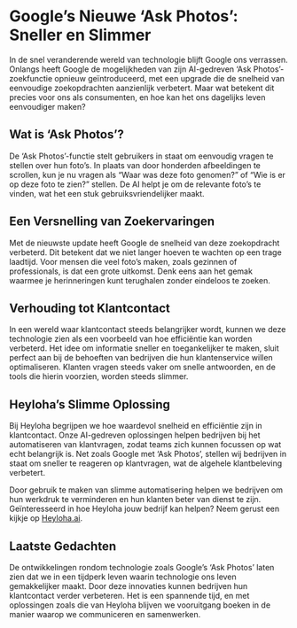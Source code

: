 # Google’s Nieuwe ‘Ask Photos’: Sneller en Slimmer

In de snel veranderende wereld van technologie blijft Google ons verrassen. Onlangs heeft Google de mogelijkheden van zijn AI-gedreven ‘Ask Photos’-zoekfunctie opnieuw geïntroduceerd, met een upgrade die de snelheid van eenvoudige zoekopdrachten aanzienlijk verbetert. Maar wat betekent dit precies voor ons als consumenten, en hoe kan het ons dagelijks leven eenvoudiger maken?

## Wat is ‘Ask Photos’?

De ‘Ask Photos’-functie stelt gebruikers in staat om eenvoudig vragen te stellen over hun foto’s. In plaats van door honderden afbeeldingen te scrollen, kun je nu vragen als “Waar was deze foto genomen?” of “Wie is er op deze foto te zien?” stellen. De AI helpt je om de relevante foto’s te vinden, wat het een stuk gebruiksvriendelijker maakt.

## Een Versnelling van Zoekervaringen

Met de nieuwste update heeft Google de snelheid van deze zoekopdracht verbeterd. Dit betekent dat we niet langer hoeven te wachten op een trage laadtijd. Voor mensen die veel foto’s maken, zoals gezinnen of professionals, is dat een grote uitkomst. Denk eens aan het gemak waarmee je herinneringen kunt terughalen zonder eindeloos te zoeken.

## Verhouding tot Klantcontact

In een wereld waar klantcontact steeds belangrijker wordt, kunnen we deze technologie zien als een voorbeeld van hoe efficiëntie kan worden verbeterd. Het idee om informatie sneller en toegankelijker te maken, sluit perfect aan bij de behoeften van bedrijven die hun klantenservice willen optimaliseren. Klanten vragen steeds vaker om snelle antwoorden, en de tools die hierin voorzien, worden steeds slimmer.

## Heyloha’s Slimme Oplossing

Bij Heyloha begrijpen we hoe waardevol snelheid en efficiëntie zijn in klantcontact. Onze AI-gedreven oplossingen helpen bedrijven bij het automatiseren van klantvragen, zodat teams zich kunnen focussen op wat echt belangrijk is. Net zoals Google met ‘Ask Photos’, stellen wij bedrijven in staat om sneller te reageren op klantvragen, wat de algehele klantbeleving verbetert.  

Door gebruik te maken van slimme automatisering helpen we bedrijven om hun werkdruk te verminderen en hun klanten beter van dienst te zijn. Geïnteresseerd in hoe Heyloha jouw bedrijf kan helpen? Neem gerust een kijkje op [Heyloha.ai](https://heyloha.ai).

## Laatste Gedachten

De ontwikkelingen rondom technologie zoals Google’s ‘Ask Photos’ laten zien dat we in een tijdperk leven waarin technologie ons leven gemakkelijker maakt. Door deze innovaties kunnen bedrijven hun klantcontact verder verbeteren. Het is een spannende tijd, en met oplossingen zoals die van Heyloha blijven we vooruitgang boeken in de manier waarop we communiceren en samenwerken.